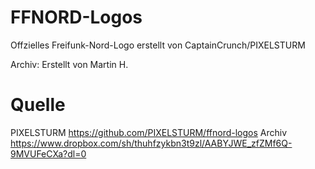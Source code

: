 # FFNORD-Logos
Offzielles Freifunk-Nord-Logo erstellt von CaptainCrunch/PIXELSTURM

Archiv:
Erstellt von Martin H.

# Quelle
PIXELSTURM
https://github.com/PIXELSTURM/ffnord-logos
Archiv
https://www.dropbox.com/sh/thuhfzykbn3t9zl/AABYJWE_zfZMf6Q-9MVUFeCXa?dl=0
